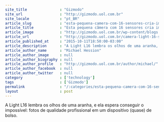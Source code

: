 ```yaml
---
site_title               : "Gizmodo"
site_url                 : "http://gizmodo.uol.com.br"
site_locale              : "pt_BR"
article_slug             : "esta-pequena-camera-com-16-sensores-cria-imagens-de-52-megapixels"
article_title            : "Esta pequena câmera com 16 sensores cria imagens de 52 megapixels"
article_image            : "http://gizmodo.uol.com.br/wp-content/blogs.dir/8/files/2015/10/Camera-Light-L16-1.jpg"
article_url              : "http://gizmodo.uol.com.br/camera-light-16-sensores/"
article_published_at     : "2015-10-11T18:50:00-03:00"
article_description      : "A Light L16 lembra os olhos de uma aranha, e ela espera conseguir o impossível: fotos de qualidade profissional em um dispositivo (quase) de bolso."
article_author_name      : "Michael Hession"
article_author_image     : null
article_author_biography : null
article_author_profile   : "http://gizmodo.uol.com.br/author/michael/"
article_author_facebook  : null
article_author_twitter   : null
category                 : ['technology']
tags                     : ['Gizmodo']
permalink                : "/:categories/esta-pequena-camera-com-16-sensores-cria-imagens-de-52-megapixels/"
layout                   : post
---
```


A Light L16 lembra os olhos de uma aranha, e ela espera conseguir o impossível: fotos de qualidade profissional em um dispositivo (quase) de bolso.
